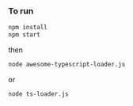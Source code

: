### To run

```sh
npm install
npm start
```
then
```sh
node awesome-typescript-loader.js
```
or
```sh
node ts-loader.js

